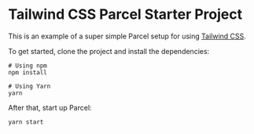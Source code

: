 # Tailwind CSS Parcel Starter Project

This is an example of a super simple Parcel setup for using [Tailwind CSS](https://tailwindcss.com).

To get started, clone the project and install the dependencies:

```
# Using npm
npm install

# Using Yarn
yarn
```

After that, start up Parcel:

```
yarn start
```
